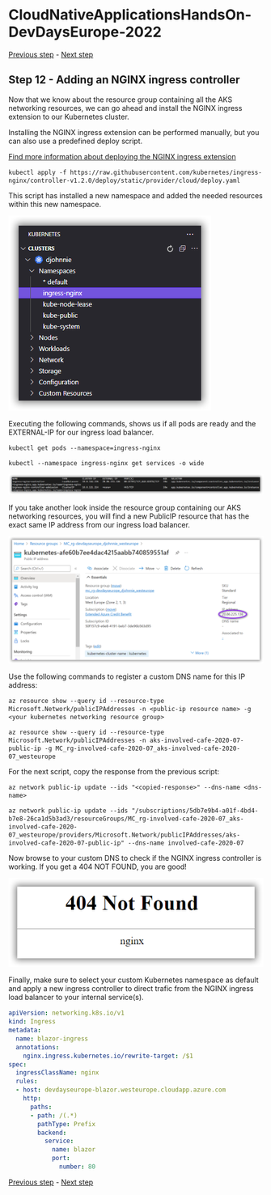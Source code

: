 # CloudNativeApplicationsHandsOn-DevDaysEurope-2022

[Previous step](../step-11/README.md) - [Next step](../step-13/README.md)

## Step 12 - Adding an NGINX ingress controller

Now that we know about the resource group containing all the AKS networking resources, we can go ahead and install the NGINX ingress extension to our Kubernetes cluster.

Installing the NGINX ingress extension can be performed manually, but you can also use a predefined deploy script.

[Find more information about deploying the NGINX ingress extension](https://kubernetes.github.io/ingress-nginx/deploy)

```
kubectl apply -f https://raw.githubusercontent.com/kubernetes/ingress-nginx/controller-v1.2.0/deploy/static/provider/cloud/deploy.yaml
```

This script has installed a new namespace and added the needed resources within this new namespace.

![dotnet new](sshot-70.png)

Executing the following commands, shows us if all pods are ready and the EXTERNAL-IP for our ingress load balancer.

```
kubectl get pods --namespace=ingress-nginx
```

```
kubectl --namespace ingress-nginx get services -o wide
```

![dotnet new](sshot-71.png)

If you take another look inside the resource group containing our AKS networking resources, you will find a new PublicIP resource that has the exact same IP address from our ingress load balancer.

![dotnet new](sshot-72.png)

Use the following commands to register a custom DNS name for this IP address:

```
az resource show --query id --resource-type Microsoft.Network/publicIPAddresses -n <public-ip resource name> -g <your kubernetes networking resource group>
```

```
az resource show --query id --resource-type Microsoft.Network/publicIPAddresses -n aks-involved-cafe-2020-07-public-ip -g MC_rg-involved-cafe-2020-07_aks-involved-cafe-2020-07_westeurope
```

For the next script, copy the response from the previous script:

```
az network public-ip update --ids "<copied-response>" --dns-name <dns-name>
```

```
az network public-ip update --ids "/subscriptions/5db7e9b4-a01f-4bd4-b7e8-26ca1d5b3ad3/resourceGroups/MC_rg-involved-cafe-2020-07_aks-involved-cafe-2020-07_westeurope/providers/Microsoft.Network/publicIPAddresses/aks-involved-cafe-2020-07-public-ip" --dns-name involved-cafe-2020-07
```

Now browse to your custom DNS to check if the NGINX ingress controller is working. If you get a 404 NOT FOUND, you are good!

![dotnet new](sshot-73.png)

Finally, make sure to select your custom Kubernetes namespace as default and apply a new ingress controller to direct trafic from the NGINX ingress load balancer to your internal service(s).

```yaml
apiVersion: networking.k8s.io/v1
kind: Ingress
metadata:
  name: blazor-ingress
  annotations:
    nginx.ingress.kubernetes.io/rewrite-target: /$1
spec:
  ingressClassName: nginx
  rules:
  - host: devdayseurope-blazor.westeurope.cloudapp.azure.com
    http:
      paths:
      - path: /(.*)
        pathType: Prefix
        backend:
          service:
            name: blazor
            port:
              number: 80
```

[Previous step](../step-11/README.md) - [Next step](../step-13/README.md)